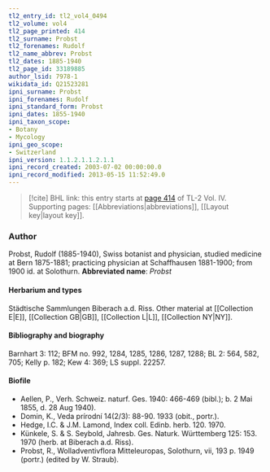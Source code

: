 ```yaml
---
tl2_entry_id: tl2_vol4_0494
tl2_volume: vol4
tl2_page_printed: 414
tl2_surname: Probst
tl2_forenames: Rudolf
tl2_name_abbrev: Probst
tl2_dates: 1885-1940
tl2_page_id: 33189885
author_lsid: 7978-1
wikidata_id: Q21523281
ipni_surname: Probst
ipni_forenames: Rudolf
ipni_standard_form: Probst
ipni_dates: 1855-1940
ipni_taxon_scope: 
- Botany
- Mycology
ipni_geo_scope: 
- Switzerland
ipni_version: 1.1.2.1.1.2.1.1
ipni_record_created: 2003-07-02 00:00:00.0
ipni_record_modified: 2013-05-15 11:52:49.0
---
```



> [!cite] BHL link: this entry starts at [page 414](https://www.biodiversitylibrary.org/page/33189885) of TL-2 Vol. IV.
> Supporting pages: [[Abbreviations|abbreviations]], [[Layout key|layout key]].

### Author

Probst, Rudolf (1885-1940), Swiss botanist and physician, studied medicine at Bern 1875-1881; practicing physician at Schaffhausen 1881-1900; from 1900 id. at Solothurn. 
**Abbreviated name**: *Probst*

#### Herbarium and types

Städtische Sammlungen Biberach a.d. Riss. Other material at [[Collection E|E]], [[Collection GB|GB]], [[Collection L|L]], [[Collection NY|NY]].

#### Bibliography and biography

Barnhart 3: 112; BFM no. 992, 1284, 1285, 1286, 1287, 1288; BL 2: 564, 582, 705; Kelly p. 182; Kew 4: 369; LS suppl. 22257.

#### Biofile

- Aellen, P., Verh. Schweiz. naturf. Ges. 1940: 466-469 (bibl.); b. 2 Mai 1855, d. 28 Aug 1940).
- Domin, K., Veda prírodní 14(2/3): 88-90. 1933 (obit., portr.).
- Hedge, I.C. & J.M. Lamond, Index coll. Edinb. herb. 120. 1970.
- Künkele, S. & S. Seybold, Jahresb. Ges. Naturk. Württemberg 125: 153. 1970 (herb. at Biberach a.d. Riss).
- Probst, R., Wolladventivflora Mitteleuropas, Solothurn, vii, 193 p. 1949 (portr.) (edited by W. Straub).

